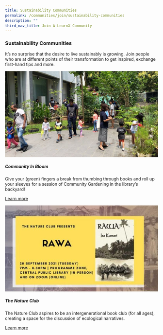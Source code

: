 ```yaml
---
title: Sustainability Communities
permalink: /communities/join/sustainability-communities
description: ""
third_nav_title: Join A LearnX Community
---
```

### **Sustainability Communities**
It’s no surprise that the desire to live sustainably is growing. Join people who are at different points of their transformation to get inspired, exchange first-hand tips and more.

<div class="row is-multiline">
  <div class="col is-half-tablet padding--bottom--lg">
    <img src="/images/communities-sustainbility-1.jpg" alt="Community In Bloom">
    <div class="margin--top--lg">
      <h5 class="margin--top--sm margin--bottom--sm"><b>Community In Bloom</b></h5>
      <p class="margin--top--sm margin--bottom--sm">Give your (green) fingers a break from thumbing through books and roll up your sleeves for a session of Community Gardening in the library’s backyard!</p>
      <p class="margin--top--sm margin--bottom--sm"><a href="#">Learn more</a></p>
    </div>
  </div>
  <div class="col is-half-tablet padding--bottom--lg">
    <img src="/images/communities-sustainbility-2.jpg" alt="The Nature Club">
    <div class="margin--top--lg">
      <h5 class="margin--top--sm margin--bottom--sm"><b>The Nature Club</b></h5>
      <p class="margin--top--sm margin--bottom--sm">The Nature Club aspires to be an intergenerational book club (for all ages), creating a space for the discussion of ecological narratives.</p>
      <p class="margin--top--sm margin--bottom--sm"><a href="#">Learn more</a></p>
    </div>
  </div>
</div>